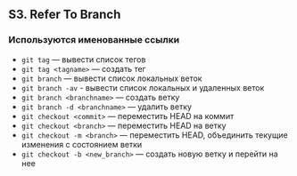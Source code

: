 ## S3. Refer To Branch
### Используются именованные ссылки
- `git tag` — вывести список тегов
- `git tag <tagname>` — создать тег
- `git branch` — вывести список локальных веток
- `git branch -av` - вывести список локальных и удаленных веток
- `git branch <branchname>` — создать ветку
- `git branch -d <branchname>` — удалить ветку
- `git checkout <commit>` — переместить HEAD на коммит
- `git checkout <branch>` — переместить HEAD на ветку
- `git checkout -m <branch>` — переместить HEAD, объединить текущие изменения с состоянием ветки
- `git checkout -b <new_branch>` — создать новую ветку и перейти на нее